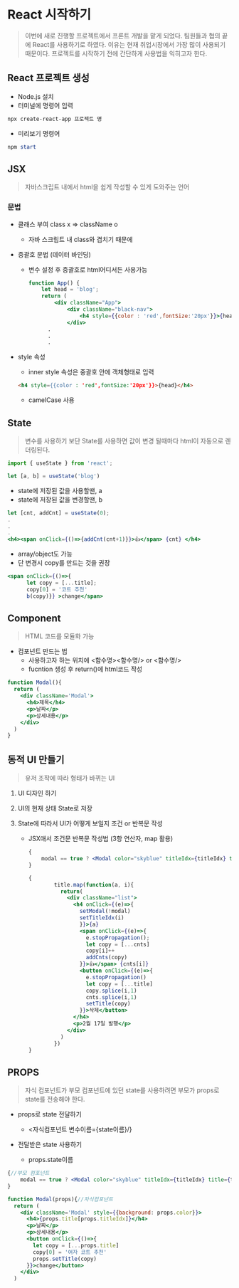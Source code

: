 # React 시작하기

>이번에 새로 진행할 프로젝트에서 프론트 개발을 맡게 되었다.
>팀원들과 협의 끝에 React를 사용하기로 하였다.
>이유는 현재 취업시장에서 가장 많이 사용되기 때문이다.
>프로젝트를 시작하기 전에 간단하게 사용법을 익히고자 한다.

## React 프로젝트 생성

- Node.js 설치
- 터미널에 명령어 입력

``` powershell
npx create-react-app 프로젝트 명
```

- 미리보기 명령어

```powershell
npm start
```

## JSX

>자바스크립트 내에서 html을 쉽게 작성할 수 있게 도와주는 언어

### 문법

- 클래스 부여 class x => className o

  - 자바 스크립트 내 class와 겹치기 때문에

- 중괄호 문법 (데이터 바인딩)

  - 변수 설정 후 중괄호로 html어디서든 사용가능

    ```jsx
    function App() {
    	let head = 'blog';
     	return (
        	<div className="App">
          		<div className="black-nav">
            		<h4 style={{color : 'red',fontSize:'20px'}}>{head}</h4>
          		</div>
          .
          .
          .
    ```

- style 속성

  - inner style 속성은 중괄호 안에 객체형태로 입력

  ```html
  <h4 style={{color : 'red',fontSize:'20px'}}>{head}</h4>
  ```

   - camelCase 사용

## State

  > 변수를 사용하기 보단 State를 사용하면 값이 변경 될때마다 html이 자동으로 렌더링된다.

  ```javascript
import { useState } from 'react';
  
let [a, b] = useState('blog')
  ```

  - state에 저장된 값을 사용할땐, a
 - state에 저장된 값을 변경할땐, b

```jsx
let [cnt, addCnt] = useState(0);
.
.
.
<h4><span onClick={()=>{addCnt(cnt+1)}}>👍</span> {cnt} </h4>
```

  - array/object도 가능
   - 단 변경시 copy를 만드는 것을 권장

```jsx
<span onClick={()=>{
      let copy = [...title];
      copy[0] = '코트 추천'
      b(copy)}} >change</span>
```

## Component

> HTML 코드를 모듈화 가능

- 컴포넌트 만드는 법
  - 사용하고자 하는 위치에 <함수명><함수명/> or <함수명/>
  - fucntion 생성 후 return()에 html코드 작성

```jsx
function Modal(){
  return (
    <div className='Modal'>
      <h4>제목</h4>
      <p>날짜</p>
      <p>상세내용</p>
    </div>
  )
}
```

## 동적 UI 만들기

> 유저 조작에 따라 형태가 바뀌는 UI

1. UI 디자인 하기

2. UI의 현재 상태 State로 저장

3. State에 따라서 UI가 어떻게 보일지 조건 or 반복문 작성 

   - JSX애서 조건문 반복문 작성법 (3항 연산자, map 활용)

     ```jsx
     {
         modal == true ? <Modal color="skyblue" titleIdx={titleIdx} title={title} setTitle={setTitle}/> : null
     }
     ```

     ```jsx
     {
             title.map(function(a, i){
               return(
                 <div className="list">
                   <h4 onClick={(e)=>{
                     setModal(!modal)
                     setTitleIdx(i)
                     }}>{a}
                     <span onClick={(e)=>{
                       e.stopPropagation();
                       let copy = [...cnts]
                       copy[i]++
                       addCnts(copy)
                     }}>👍</span> {cnts[i]}
                     <button onClick={(e)=>{
                       e.stopPropagation()
                       let copy = [...title]
                       copy.splice(i,1)
                       cnts.splice(i,1)
                       setTitle(copy)
                     }}>삭제</button>
                   </h4>
                   <p>2월 17일 발행</p>
                 </div>
               )
             })
     }
     ```

## PROPS

> 자식 컴포넌트가 부모 컴포넌트에 있던 state를 사용하려면 부모가 props로 state를 전송해야 한다.

- props로 state 전달하기
  - <자식컴포넌트 변수이름={state이름}/}

- 전달받은 state 사용하기
  - props.state이름

```jsx
{//부모 컴포넌트
    modal == true ? <Modal color="skyblue" titleIdx={titleIdx} title={title} setTitle={setTitle}/> : null
}
```

```jsx
function Modal(props){//자식컴포넌트
  return (
    <div className='Modal' style={{background: props.color}}>
      <h4>{props.title[props.titleIdx]}</h4>
      <p>날짜</p>
      <p>상세내용</p>
      <button onClick={()=>{
        let copy = [...props.title]
        copy[0] = '여자 코트 추천'
        props.setTitle(copy)
      }}>change</button>
    </div>
  )
```

